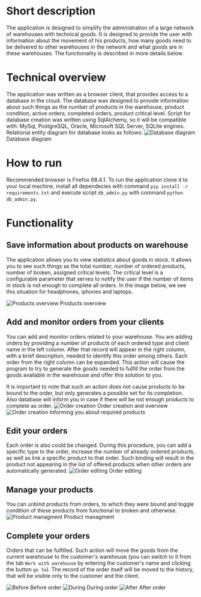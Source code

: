 # Short description
The application is designed to simplify the administration of a large network of warehouses with technical goods. It is designed to provide the user with information about the movement of his products, how many goods need to be delivered to other warehouses in the network and what goods are in these warehouses. The functionality is described in more details below.
# Technical overview
The application was written as a browser client, that provides access to a database in the cloud. 
The database was designed to provide information about such things as the number of products in the warehouse, product condition,
active orders, completed orders, product critical level. Script for database creation was written using SqlAlchemy, so it will be compatible with: MySql, PostgreSQL, Oracle, Microsoft SQL Server, SQLite engines. Relational entity diagram for database looks as follows:
![Database diagram](/images/db_diagram.png)
Database diagram

# How to run
Recommended browser is Firefox 68.4.1.
To run the application clone it to your local machine, install all dependecies with command `pip install -r requirements.txt` and execute script `db_admin.py` with command `python db_admin.py`.

# Functionality
## Save information about products on warehouse
The application allows you to view statistics about goods in stock. It allows you to see such things as the total number, number of ordered products, number of broken, assigned critical levels.
The critical level is a configurable parameter that serves to notify the user if the number of items in stock is not enough to complete all orders.
In the image below, we see this situation for headphones, iphones and laptops.

![Products overview](/images/products_overview.png)
Products overview

## Add and monitor orders from your clients
You can add and monitor orders related to your warehouse. 
You are adding orders by providing a number of products of each ordered type and client name in the left column. After that record will appear in the right column, with a brief description, needed to identify this order among others. 
Each order from the right column can be expanded. This action will cause the program to try to generate the goods needed to fulfill the order from the goods available in the warehouse and offer this solution to you. 

It is important to note that such an action does not cause products to be bound to the order, but only generates a possible set for its completion.  
Also database will inform you in case if there will be not enough products to complete as order.
![Order creation](/images/order_creation.png)
Order creation and overview
![Order creation](/images/notification.png)
Informing you about required products 




## Edit your orders
Each order is also could be changed. During this procedure, you can add a specific type to the order, increase the number of already ordered products, as well as link a specific product to that order. Such binding will result in the product not appearing in the list of offered products when other orders are automatically generated. 
![Order editing](/images/order_editing.png)
Order editing

## Manage your products
You can unbind products from orders, to which they were bound and toggle condition of these products from functional to broken and otherwise.
![Product managment](/images/product_managment_overview.png)
Product managment

## Complete your orders
Orders that can be fulfilled. Such action will move the goods from the current warehouse to the customer's warehouse (you can switch to it from the tab `Work with warehouse` by entering the customer's name and clicking the button `go to`). The record of the order itself will be moved to the history, that will be visible only to the customer and the client.

![Before](/images/before.jpg)
Before order
![During](/images/during.png)
During order
![After](/images/after.png)
After order
